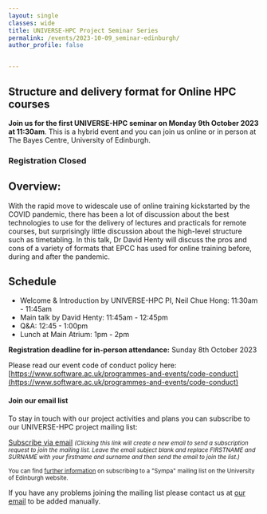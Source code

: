 ```yaml
---
layout: single
classes: wide
title: UNIVERSE-HPC Project Seminar Series
permalink: /events/2023-10-09_seminar-edinburgh/
author_profile: false


---
```


## Structure and delivery format for Online HPC courses

**Join us for the first UNIVERSE-HPC seminar on Monday 9th October 2023 at
11:30am**. This is a hybrid event and you can join us online or in person at The Bayes Centre, University of Edinburgh.

### Registration Closed

## Overview:
With the rapid move to widescale use of online training kickstarted by the COVID pandemic, there has been a lot of discussion about the best technologies to use for the delivery of lectures and practicals for remote courses, but surprisingly little discussion about the high-level structure such as timetabling. In this talk, Dr David Henty will discuss the pros and cons of a variety of formats that EPCC has used for online training before, during and after the pandemic.

## Schedule
- Welcome & Introduction by UNIVERSE-HPC PI, Neil Chue Hong: 11:30am - 11:45am
- Main talk by David Henty: 11:45am - 12:45pm
- Q&A: 12:45 - 1:00pm
- Lunch at Main Atrium: 1pm - 2pm

**Registration deadline for in-person attendance:** Sunday 8th October 2023

Please read our event code of conduct policy here: [https://www.software.ac.uk/programmes-and-events/code-conduct](https://www.software.ac.uk/programmes-and-events/code-conduct)

#### Join our email list

To stay in touch with our project activities and plans you can subscribe to our
UNIVERSE-HPC project mailing list:

<a
href="mailto:sympa@mlist.is.ed.ac.uk?body=SUBSCRIBE%20universe-hpc%20FIRSTNAME%20SURNAME%20%0A%0AQUIT%0A%0A">Subscribe
via email</a> <small>_(Clicking this link will create a new email to send a
subscription request to join the mailing list. Leave the email subject blank
and replace FIRSTNAME and SURNAME with your firstname and surname and then send
the email to join the list.)_</small>

<small>You can find [further
information](https://www.ed.ac.uk/information-services/computing/comms-and-collab/email/lists/sympa/subscribe)
on subscribing to a "Sympa" mailing list on the University of Edinburgh
website.</small>

If you have any problems joining the mailing list please contact us at
[our email](mailto:s.sukhiani@epcc.ed.ac.uk) to be added manually.
